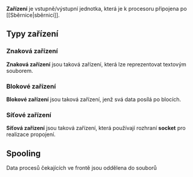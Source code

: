 **Zařízení** je vstupně/výstupní jednotka, která je k procesoru připojena po [[Sběrnice|sběrnici]].

## Typy zařízení

### Znaková zařízení
**Znaková zařízení** jsou taková zařízení, která lze reprezentovat textovým souborem. 

### Blokové zařízení
**Blokové zařízení** jsou taková zařízení, jenž svá data posílá po blocích.

### Síťové zařízení
**Síťová zařízení** jsou taková zařízení, která používají rozhraní **socket** pro realizace propojení.

## Spooling
Data procesů čekajících ve frontě jsou oddělena do souborů